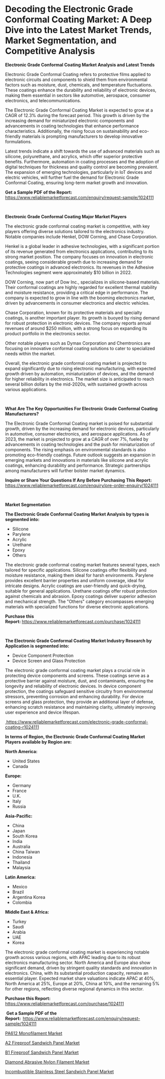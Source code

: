 <p><h1>Decoding the Electronic Grade Conformal Coating Market: A Deep Dive into the Latest Market Trends, Market Segmentation, and Competitive Analysis</h1></p><p><strong>Electronic Grade Conformal Coating Market Analysis and Latest Trends</strong></p>
<p><p>Electronic Grade Conformal Coating refers to protective films applied to electronic circuits and components to shield them from environmental factors such as moisture, dust, chemicals, and temperature fluctuations. These coatings enhance the durability and reliability of electronic devices, making them essential in sectors like automotive, aerospace, consumer electronics, and telecommunications.</p><p>The Electronic Grade Conformal Coating Market is expected to grow at a CAGR of 12.3% during the forecast period. This growth is driven by the increasing demand for miniaturized electronic components and advancements in coating technologies that enhance performance characteristics. Additionally, the rising focus on sustainability and eco-friendly materials is prompting manufacturers to develop innovative formulations.</p><p>Latest trends indicate a shift towards the use of advanced materials such as silicone, polyurethane, and acrylics, which offer superior protective benefits. Furthermore, automation in coating processes and the adoption of digital techniques for thickness and quality control are becoming prevalent. The expansion of emerging technologies, particularly in IoT devices and electric vehicles, will further fuel the demand for Electronic Grade Conformal Coating, ensuring long-term market growth and innovation.</p></p>
<p><strong>Get a Sample PDF of the Report:&nbsp;</strong> <a href="https://www.reliablemarketforecast.com/enquiry/request-sample/1024111?utm_campaign=1885&utm_medium=2&utm_source=Github&utm_content=ia&utm_term=07032025&utm_id=electronic-grade-conformal-coating">https://www.reliablemarketforecast.com/enquiry/request-sample/1024111</a></p>
<p>&nbsp;</p>
<p><strong>Electronic Grade Conformal Coating Major Market Players</strong></p>
<p><p>The electronic grade conformal coating market is competitive, with key players offering diverse solutions tailored to the electronics industry. Notable companies include Henkel, DOW Corning, and Chase Corporation.</p><p>Henkel is a global leader in adhesive technologies, with a significant portion of its revenue generated from electronics applications, contributing to its strong market position. The company focuses on innovation in electronic coatings, seeing considerable growth due to increasing demand for protective coatings in advanced electronics. Its revenues in the Adhesive Technologies segment were approximately $10 billion in 2022.</p><p>DOW Corning, now part of Dow Inc., specializes in silicone-based materials. Their conformal coatings are highly regarded for excellent thermal stability and moisture resistance, providing a critical edge in performance. The company is expected to grow in line with the booming electronics market, driven by advancements in consumer electronics and electric vehicles.</p><p>Chase Corporation, known for its protective materials and specialty coatings, is another important player. Its growth is buoyed by rising demand for robust protection in electronic devices. The company reports annual revenues of around $250 million, with a strong focus on expanding its product portfolio in the electronics sector.</p><p>Other notable players such as Dymax Corporation and Chemtronics are focusing on innovative conformal coating solutions to cater to specialized needs within the market.</p><p>Overall, the electronic grade conformal coating market is projected to expand significantly due to rising electronic manufacturing, with expected growth driven by automation, miniaturization of devices, and the demand for higher reliability in electronics. The market size is anticipated to reach several billion dollars by the mid-2020s, with sustained growth across various applications.</p></p>
<p>&nbsp;</p>
<p><strong>What Are The Key Opportunities For Electronic Grade Conformal Coating Manufacturers?</strong></p>
<p><p>The Electronic Grade Conformal Coating market is poised for substantial growth, driven by the increasing demand for electronic devices, particularly in automotive, consumer electronics, and aerospace applications. As of 2023, the market is projected to grow at a CAGR of over 7%, fueled by advancements in coating technologies and the push for miniaturization of components. The rising emphasis on environmental standards is also promoting eco-friendly coatings. Future outlook suggests an expansion in emerging markets and innovations in materials like silicone and acrylic coatings, enhancing durability and performance. Strategic partnerships among manufacturers will further bolster market dynamics.</p></p>
<p><strong>Inquire or Share Your Questions If Any Before Purchasing This Report:</strong> <a href="https://www.reliablemarketforecast.com/enquiry/pre-order-enquiry/1024111?utm_campaign=1885&utm_medium=2&utm_source=Github&utm_content=ia&utm_term=07032025&utm_id=electronic-grade-conformal-coating">https://www.reliablemarketforecast.com/enquiry/pre-order-enquiry/1024111</a></p>
<p>&nbsp;</p>
<p><strong>Market Segmentation</strong></p>
<p><strong>The Electronic Grade Conformal Coating Market Analysis by types is segmented into:</strong></p>
<p><ul><li>Silicone</li><li>Parylene</li><li>Acrylic</li><li>Urethane</li><li>Epoxy</li><li>Others</li></ul></p>
<p><p>The electronic grade conformal coating market features several types, each tailored for specific applications. Silicone coatings offer flexibility and moisture resistance, making them ideal for harsh environments. Parylene provides excellent barrier properties and uniform coverage, ideal for intricate designs. Acrylic coatings are user-friendly and quick-drying, suitable for general applications. Urethane coatings offer robust protection against chemicals and abrasion. Epoxy coatings deliver superior adhesion and mechanical strength. The "Others" category encompasses emerging materials with specialized functions for diverse electronic applications.</p></p>
<p><strong>Purchase this Report:&nbsp;</strong><a href="https://www.reliablemarketforecast.com/purchase/1024111?utm_campaign=1885&utm_medium=2&utm_source=Github&utm_content=ia&utm_term=07032025&utm_id=electronic-grade-conformal-coating">https://www.reliablemarketforecast.com/purchase/1024111</a></p>
<p>&nbsp;</p>
<p><strong>The Electronic Grade Conformal Coating Market Industry Research by Application is segmented into:</strong></p>
<p><ul><li>Device Component Protection</li><li>Device Screen and Glass Protection</li></ul></p>
<p><p>The electronic grade conformal coating market plays a crucial role in protecting device components and screens. These coatings serve as a protective barrier against moisture, dust, and contaminants, ensuring the longevity and reliability of electronic devices. In device component protection, the coatings safeguard sensitive circuitry from environmental stressors, preventing corrosion and enhancing durability. For device screens and glass protection, they provide an additional layer of defense, enhancing scratch resistance and maintaining clarity, ultimately improving user experience and device lifespan.</p></p>
<p><a href="https://www.reliablemarketforecast.com/electronic-grade-conformal-coating-r1024111?utm_campaign=1885&utm_medium=2&utm_source=Github&utm_content=ia&utm_term=07032025&utm_id=electronic-grade-conformal-coating">&nbsp;https://www.reliablemarketforecast.com/electronic-grade-conformal-coating-r1024111</a></p>
<p><strong>In terms of Region, the Electronic Grade Conformal Coating Market Players available by Region are:</strong></p>
<p>
    <p> <strong> North America: </strong>
        <ul>
            <li>United States</li>
            <li>Canada</li>
        </ul>
        </p> 
    <p> <strong> Europe: </strong>
        <ul>
            <li>Germany</li>
            <li>France</li>
            <li>U.K.</li>
            <li>Italy</li>
            <li>Russia</li>
        </ul>
        </p> 
    <p> <strong> Asia-Pacific: </strong>
        <ul>
            <li>China</li>
            <li>Japan</li>
            <li>South Korea</li>
            <li>India</li>
            <li>Australia</li>
            <li>China Taiwan</li>
            <li>Indonesia</li>
            <li>Thailand</li>
            <li>Malaysia</li>
        </ul>
        </p> 
    <p> <strong> Latin America: </strong>
        <ul>
            <li>Mexico</li>
            <li>Brazil</li>
            <li>Argentina Korea</li>
            <li>Colombia</li>
        </ul>
        </p> 
    <p> <strong> Middle East & Africa: </strong>
        <ul>
            <li>Turkey</li>
            <li>Saudi</li>
            <li>Arabia</li>
            <li>UAE</li>
            <li>Korea</li>
        </ul>
    </p>
    </p>
<p><p>The electronic grade conformal coating market is experiencing notable growth across various regions, with APAC leading due to its robust electronics manufacturing sector. North America and Europe also show significant demand, driven by stringent quality standards and innovation in electronics. China, with its substantial production capacity, remains an essential player. Expected market share valuations indicate APAC at 40%, North America at 25%, Europe at 20%, China at 10%, and the remaining 5% for other regions, reflecting diverse regional dynamics in this sector.</p></p>
<p><strong>Purchase this Report: </strong><a href="https://www.reliablemarketforecast.com/purchase/1024111?utm_campaign=1885&utm_medium=2&utm_source=Github&utm_content=ia&utm_term=07032025&utm_id=electronic-grade-conformal-coating">https://www.reliablemarketforecast.com/purchase/1024111</a></p>
<p>&nbsp;<strong>Get a Sample PDF of the Report:&nbsp;&nbsp;</strong><a href="https://www.reliablemarketforecast.com/enquiry/request-sample/1024111?utm_campaign=1885&utm_medium=2&utm_source=Github&utm_content=ia&utm_term=07032025&utm_id=electronic-grade-conformal-coating">https://www.reliablemarketforecast.com/enquiry/request-sample/1024111</a></p>
<p><strong></strong></p>
<p><p><a href="https://github.com/elhibacajka/Market-Research-Report-List-1/blob/main/pa612-monofilament-market.md?utm_campaign=1885&utm_medium=2&utm_source=Github&utm_content=ia&utm_term=07032025&utm_id=electronic-grade-conformal-coating">PA612 Monofilament Market</a></p><p><a href="https://github.com/kabotcaddoub/Market-Research-Report-List-1/blob/main/a2-fireproof-sandwich-panel-market.md?utm_campaign=1885&utm_medium=2&utm_source=Github&utm_content=ia&utm_term=07032025&utm_id=electronic-grade-conformal-coating">A2 Fireproof Sandwich Panel Market</a></p><p><a href="https://github.com/duskodazzi34/Market-Research-Report-List-1/blob/main/b1-fireproof-sandwich-panel-market.md?utm_campaign=1885&utm_medium=2&utm_source=Github&utm_content=ia&utm_term=07032025&utm_id=electronic-grade-conformal-coating">B1 Fireproof Sandwich Panel Market</a></p><p><a href="https://github.com/ienamoun/Market-Research-Report-List-1/blob/main/diamond-abrasive-nylon-filament-market.md?utm_campaign=1885&utm_medium=2&utm_source=Github&utm_content=ia&utm_term=07032025&utm_id=electronic-grade-conformal-coating">Diamond Abrasive Nylon Filament Market</a></p><p><a href="https://github.com/drevertevell/Market-Research-Report-List-1/blob/main/incombustible-stainless-steel-sandwich-panel-market.md?utm_campaign=1885&utm_medium=2&utm_source=Github&utm_content=ia&utm_term=07032025&utm_id=electronic-grade-conformal-coating">Incombustible Stainless Steel Sandwich Panel Market</a></p></p>